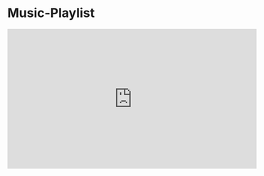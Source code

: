 # Music-Playlist

<iframe width="560" height="315" src="https://www.youtube.com/embed/L93-7vRfxNs" title="YouTube video player" frameborder="0" allow="accelerometer; autoplay; clipboard-write; encrypted-media; gyroscope; picture-in-picture" allowfullscreen></iframe>
